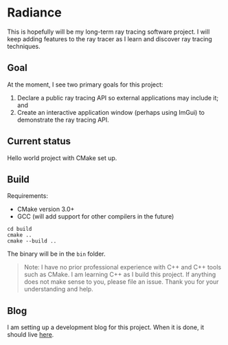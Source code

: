 Radiance
========

[blog]: https://cszach.github.io/Radiance/

This is hopefully will be my long-term ray tracing software project. I will keep
adding features to the ray tracer as I learn and discover ray tracing
techniques.

Goal
----

At the moment, I see two primary goals for this project:

1. Declare a public ray tracing API so external applications may include it; and
2. Create an interactive application window (perhaps using ImGui) to demonstrate
   the ray tracing API.

Current status
--------------

Hello world project with CMake set up.

Build
-----

Requirements:
- CMake version 3.0+
- GCC (will add support for other compilers in the future)

```
cd build
cmake ..
cmake --build ..
```

The binary will be in the `bin` folder.

> Note: I have no prior professional experience with C++ and C++ tools such as
> CMake. I am learning C++ as I build this project. If anything does not make
> sense to you, please file an issue. Thank you for your understanding and help.

Blog
----

I am setting up a development blog for this project. When it is done, it should
live [here][blog].